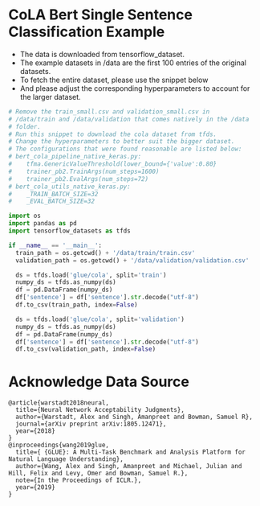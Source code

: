 # CoLA Bert Single Sentence Classification Example

*   The data is downloaded from tensorflow_dataset.
*   The example datasets in /data are the first 100 entries of the original
    datasets.
*   To fetch the entire dataset, please use the snippet below
*   And please adjust the corresponding hyperparameters to account for the
    larger dataset.

```python
# Remove the train_small.csv and validation_small.csv in
# /data/train and /data/validation that comes natively in the /data
# folder.
# Run this snippet to download the cola dataset from tfds.
# Change the hyperparameters to better suit the bigger dataset.
# The configurations that were found reasonable are listed below:
# bert_cola_pipeline_native_keras.py:
#    tfma.GenericValueThreshold(lower_bound={'value':0.80}
#    trainer_pb2.TrainArgs(num_steps=1600)
#    trainer_pb2.EvalArgs(num_steps=72)
# bert_cola_utils_native_keras.py:
#    _TRAIN_BATCH_SIZE=32
#    _EVAL_BATCH_SIZE=32

import os
import pandas as pd
import tensorflow_datasets as tfds

if __name__ == '__main__':
  train_path = os.getcwd() + '/data/train/train.csv'
  validation_path = os.getcwd() + '/data/validation/validation.csv'

  ds = tfds.load('glue/cola', split='train')
  numpy_ds = tfds.as_numpy(ds)
  df = pd.DataFrame(numpy_ds)
  df['sentence'] = df['sentence'].str.decode("utf-8")
  df.to_csv(train_path, index=False)

  ds = tfds.load('glue/cola', split='validation')
  numpy_ds = tfds.as_numpy(ds)
  df = pd.DataFrame(numpy_ds)
  df['sentence'] = df['sentence'].str.decode("utf-8")
  df.to_csv(validation_path, index=False)
```

# Acknowledge Data Source

```
@article{warstadt2018neural,
  title={Neural Network Acceptability Judgments},
  author={Warstadt, Alex and Singh, Amanpreet and Bowman, Samuel R},
  journal={arXiv preprint arXiv:1805.12471},
  year={2018}
}
@inproceedings{wang2019glue,
  title={ {GLUE}: A Multi-Task Benchmark and Analysis Platform for Natural Language Understanding},
  author={Wang, Alex and Singh, Amanpreet and Michael, Julian and Hill, Felix and Levy, Omer and Bowman, Samuel R.},
  note={In the Proceedings of ICLR.},
  year={2019}
}
```
